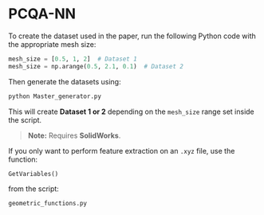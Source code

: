 # PCQA-NN

To create the dataset used in the paper, run the following Python code with the appropriate mesh size:

```python
mesh_size = [0.5, 1, 2]  # Dataset 1
mesh_size = np.arange(0.5, 2.1, 0.1)  # Dataset 2
```

Then generate the datasets using:

```bash
python Master_generator.py
```

This will create **Dataset 1 or 2** depending on the `mesh_size` range set inside the script.

> **Note:** Requires **SolidWorks**.

If you only want to perform feature extraction on an `.xyz` file, use the function:

```python
GetVariables()
```

from the script:

```
geometric_functions.py
```
